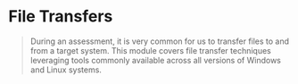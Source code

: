 # File Transfers

> During an assessment, it is very common for us to transfer files to and from a target system. This module covers file transfer techniques leveraging tools commonly available across all versions of Windows and Linux systems.
